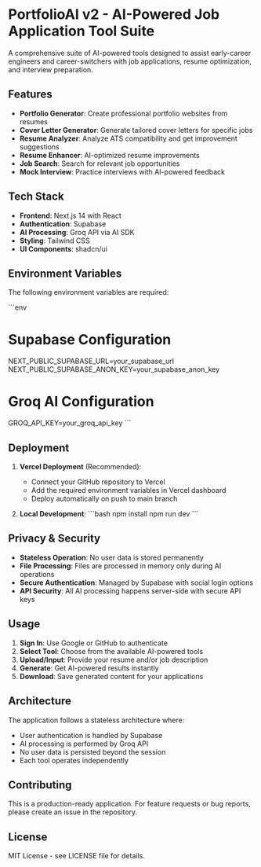 # PortfolioAI v2 - AI-Powered Job Application Tool Suite

A comprehensive suite of AI-powered tools designed to assist early-career engineers and career-switchers with job applications, resume optimization, and interview preparation.

## Features

- **Portfolio Generator**: Create professional portfolio websites from resumes
- **Cover Letter Generator**: Generate tailored cover letters for specific jobs
- **Resume Analyzer**: Analyze ATS compatibility and get improvement suggestions
- **Resume Enhancer**: AI-optimized resume improvements
- **Job Search**: Search for relevant job opportunities
- **Mock Interview**: Practice interviews with AI-powered feedback

## Tech Stack

- **Frontend**: Next.js 14 with React
- **Authentication**: Supabase
- **AI Processing**: Groq API via AI SDK
- **Styling**: Tailwind CSS
- **UI Components**: shadcn/ui

## Environment Variables

The following environment variables are required:

\`\`\`env
# Supabase Configuration
NEXT_PUBLIC_SUPABASE_URL=your_supabase_url
NEXT_PUBLIC_SUPABASE_ANON_KEY=your_supabase_anon_key

# Groq AI Configuration
GROQ_API_KEY=your_groq_api_key
\`\`\`

## Deployment

1. **Vercel Deployment** (Recommended):
   - Connect your GitHub repository to Vercel
   - Add the required environment variables in Vercel dashboard
   - Deploy automatically on push to main branch

2. **Local Development**:
   \`\`\`bash
   npm install
   npm run dev
   \`\`\`

## Privacy & Security

- **Stateless Operation**: No user data is stored permanently
- **File Processing**: Files are processed in memory only during AI operations
- **Secure Authentication**: Managed by Supabase with social login options
- **API Security**: All AI processing happens server-side with secure API keys

## Usage

1. **Sign In**: Use Google or GitHub to authenticate
2. **Select Tool**: Choose from the available AI-powered tools
3. **Upload/Input**: Provide your resume and/or job description
4. **Generate**: Get AI-powered results instantly
5. **Download**: Save generated content for your applications

## Architecture

The application follows a stateless architecture where:
- User authentication is handled by Supabase
- AI processing is performed by Groq API
- No user data is persisted beyond the session
- Each tool operates independently

## Contributing

This is a production-ready application. For feature requests or bug reports, please create an issue in the repository.

## License

MIT License - see LICENSE file for details.
